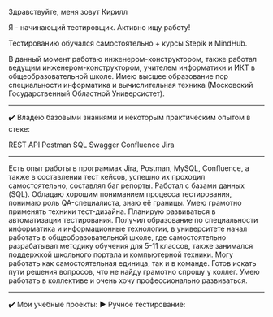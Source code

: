 Здравствуйте, меня зовут Кирилл

Я - начинающий тестировщик. Активно ищу работу!

Тестированию обучался самостоятельно + курсы Stepik и MindHub.

В данный момент работаю инженером-конструктором, также работал ведущим инженером-конструктором, учителем информатики и ИКТ в общеобразовательной школе. Имею высшее образование пор специальности информатика и вычислительная техника (Московский Государственный Областной Универсистет).
_______________________________________________________________________________________________________________________________________________________________________

✔️ Владею базовыми знаниями и некоторым практическим опытом в стеке:

REST API
Postman
SQL
Swagger
Confluence
Jira

_______________________________________________________________________________________________________________________________________________________________________

Есть опыт работы в программах Jira, Postman, MySQL, Confluence, а также в составлении тест кейсов, успешно их проходил самостоятельно, составлял баг репорты. Работал с базами данных (SQL). Обладаю хорошим пониманием процесса тестирования, понимаю роль QA-специалиста, знаю её границы. Умею грамотно применять техники тест-дизайна. Планирую развиваться в автоматизации тестирования. Получил образование по специальности информатика и информационные технологии, в университете начал работать в общеобразовательной школе, где самостоятельно разрабатывал методику обучения для 5-11 классов, также занимался поддержкой школьного портала и компьютерной техники. Могу работать как самостоятельная единица, так и в команде. Готов искать пути решения вопросов, что не найду грамотно спрошу у коллег. Умею работать в коллективе и очень хочу профессионально развиваться.

_______________________________________________________________________________________________________________________________________________________________________

✔️ Мои учебные проекты:
► Ручное тестирование:
